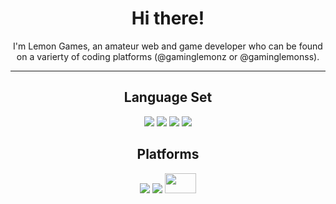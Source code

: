 <div align='center'>
  <h1>Hi there!</h1>
  <p>I'm Lemon Games, an amateur web and game developer who can be found on a varierty of coding platforms (@gaminglemonz or @gaminglemonss).</p>
  <hr>
  <h2>Language Set</h2>
  <img src='https://camo.githubusercontent.com/10c7a8fa2cf317cc7c4af6f13efac086a9f0ea010f0dfc746c94e5cde310b339/68747470733a2f2f696d672e736869656c64732e696f2f62616467652f48544d4c352d4533344632363f7374796c653d666f722d7468652d6261646765266c6f676f3d68746d6c35266c6f676f436f6c6f723d7768697465'>
  <img src='https://camo.githubusercontent.com/001d4637c08910acf414f12a1682879a1f99867f6f9a3550f0541e7d03dd34a2/68747470733a2f2f696d672e736869656c64732e696f2f62616467652f435353332d3135373242363f7374796c653d666f722d7468652d6261646765266c6f676f3d63737333266c6f676f436f6c6f723d7768697465'>
  <img src='https://camo.githubusercontent.com/cfd8dead9888c223948bcc0759e9946cc953642efd598098c579e326615d7a75/68747470733a2f2f696d672e736869656c64732e696f2f62616467652f507974686f6e2d4646443433423f7374796c653d666f722d7468652d6261646765266c6f676f3d707974686f6e266c6f676f436f6c6f723d7768697465'>
  <img src='https://camo.githubusercontent.com/8392239e6c069c7894a8bde5ec7f07183f08d5b20806803fa1777a6023d40c80/68747470733a2f2f696d672e736869656c64732e696f2f62616467652f4a6176615363726970742d3332333333303f7374796c653d666f722d7468652d6261646765266c6f676f3d6a617661736372697074266c6f676f436f6c6f723d7768697465'>
  <h2>Platforms</h2>
  <img src='https://camo.githubusercontent.com/5bc399a3d94399edce035bd88c3958dc6b1f3dd5623c39f2f40f6be1d67348f3/68747470733a2f2f696d672e736869656c64732e696f2f62616467652f4b68616e41636164656d792d2532333134424639362e7376673f7374796c653d666f722d7468652d6261646765266c6f676f3d4b68616e41636164656d79266c6f676f436f6c6f723d7768697465'>
  <img src='https://camo.githubusercontent.com/f6e3ff180af26feb7f0fff65f6a2a280b63a89b9e92ad4b0195bd2f45f20eb47/68747470733a2f2f696d672e736869656c64732e696f2f62616467652f5265706c69742d4444313230303f7374796c653d666f722d7468652d6261646765266c6f676f3d5265706c6974266c6f676f436f6c6f723d7768697465'>
  <img src='https://avatars.githubusercontent.com/u/13521919?s=280&v=4' width='50' height='32'>
</div>
